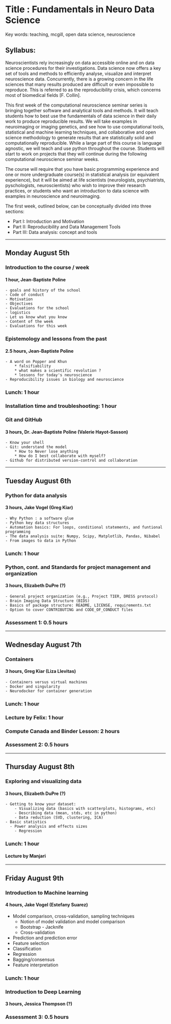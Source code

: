 
Title : Fundamentals in Neuro Data Science
===========================================

Key words: teaching, mcgill, open data science, neuroscience

Syllabus:
-----------

Neuroscientists rely increasingly on data accessible online and on data science
procedures for their investigations. Data science now offers a key set of
tools and methods to efficiently analyse, visualize and interpret neuroscience
data. Concurrently, there is a growing concern in the life sciences that many
results produced are difficult or even impossible to reproduce. This is
referred to as the reproducibility crisis, which concerns most of biomedical
fields [F. Collin].

This first week of the computational neuroscience seminar series is bringing
together software and analytical tools and methods.  It will teach students how
to best use the fundamentals of data science in their daily work to produce
reproducible results. We will take examples in neuroimaging or imaging
genetics, and see how to use computational tools, statistical and machine
learning techniques, and collaborative and open science methodology to generate
results that are statistically solid and computationally reproducible. While a
large part of this course is language agnostic, we will teach and use python
throughout the course. Students will start to work on projects that they will
continue during the following  computational neuroscience seminar weeks.

The course will require that you have basic programming experience and one or more
undergraduate course(s) in statistical analysis (or equivalent experience),
but it will be aimed at life scientists
(neurologists, psychiatrists, pyschologists, neuroscientists) who wish to
improve their research practices, or students who want an introduction to
data science with examples in neuroscience and neuroimaging.

The first week, outlined below, can be conceptually divided into three sections:

- Part I: Introduction and Motivation  
- Part II: Reproducibility and Data Management Tools  
- Part III: Data analysis: concept and tools  

---

## Monday August 5th

### Introduction to the course / week
#### 1 hour, Jean-Baptiste Poline
	- goals and history of the school
	- Code of conduct
	- Motivation
	- Objectives
	- Evaluations for the school
	- logistics
	- Let us know what you know
	- Content of the week
	- Evaluations for this week

### Epistemology and lessons from the past
#### 2.5 hours, Jean-Baptiste Poline

	- A word on Popper and Khun
		* falsifiability
		* what makes a scientific revolution ?
		* lessons for today's neuroscience
	- Reproducibility issues in biology and neuroscience

### Lunch: 1 hour

### Installation time and troubleshooting: 1 hour

### Git and GitHub
#### 3 hours, Dr. Jean-Baptiste Poline (Valerie Hayot-Sasson)

	- Know your shell
	- Git: understand the model
		* How to Never lose anything
		* How do I best collaborate with myself?
	- Github for distributed version-control and collaboration

---

## Tuesday August 6th

### Python for data analysis
#### 3 hours, Jake Vogel (Greg Kiar)

	- Why Python : a software glue
	- Python key data structures
	- Automation basics: For loops, conditional statements, and funtional programming
	- The data analysis suite: Numpy, Scipy, Matplotlib, Pandas, Nibabel
	- From images to data in Python

### Lunch: 1 hour

### Python, cont. and Standards for project management and organization
#### 3 hours, Elizabeth DuPre (?)

	- General project organization (e.g., Project TIER, DRESS protocol)
	- Brain Imaging Data Structure (BIDS)
	- Basics of package structure: README, LICENSE, requirements.txt
	- Option to cover CONTRIBUTING and CODE_OF_CONDUCT files

### Assessment 1: 0.5 hours

---

## Wednesday August 7th

### Containers
#### 3 hours, Greg Kiar (Liza Llevitas)

	- Containers versus virtual machines
	- Docker and singularity
	- Neurodocker for container generation

### Lunch: 1 hour

### Lecture by Felix: 1 hour

### Compute Canada and Binder Lesson: 2 hours

### Assessment 2: 0.5 hours

---

## Thursday August 8th

###  Exploring and visualizing data
#### 3 hours, Elizabeth DuPre (?)

	- Getting to know your dataset:
		- Visualizing data (basics with scatterplots, histograms, etc)
		- Describing data (mean, stds, etc in python)
		- Data reduction (SVD, clustering, ICA)
	- Basic statistics
	  - Power analysis and effects sizes
		- Regression

### Lunch: 1 hour

#### Lecture by Manjari


---

## Friday August 9th

### Introduction to Machine learning
#### 4 hours, Jake Vogel (Estefany Suarez)

- Model comparison, cross-validation, sampling techniques
	- Notion of model validation and model comparison
	- Bootstrap - Jacknife
	- Cross-validation
- Prediction and prediction error
- Feature selection
- Classification
- Regression
- Bagging/consensus
- Feature interpretation

### Lunch: 1 hour

### Introduction to Deep Learning
#### 3 hours, Jessica Thompson (?)

### Assessment 3: 0.5 hours
